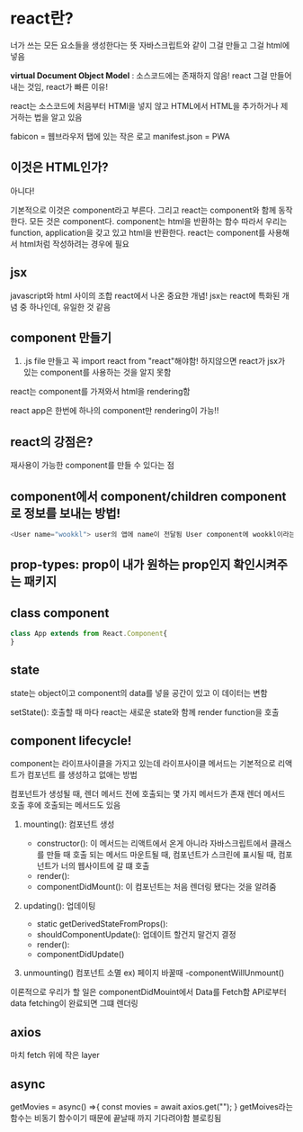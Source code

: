 # react란?

너가 쓰는 모든 요소들을 생성한다는 뜻
자바스크립트와 같이 그걸 만들고 그걸 html에 넣음

**virtual Document Object Model** : 소스코드에는 존재하지 않음! react 그걸 만들어내는 것임, react가 빠른 이유!

react는 소스코드에 처음부터 HTMl을 넣지 않고 HTML에서 HTML을 추가하거나 제거하는 법을 알고 있음

fabicon = 웹브라우저 탭에 있는 작은 로고
manifest.json = PWA

## <App/> 이것은 HTML인가?

아니다!

기본적으로 이것은 component라고 부른다. 그리고 react는 component와 함께 동작한다. 모든 것은 component다.
component는 html을 반환하는 함수 따라서 우리는 function, application을 갖고 있고 html을 반환한다.
react는 component를 사용해서 html처럼 작성하려는 경우에 필요

## jsx

javascript와 html 사이의 조합
react에서 나온 중요한 개념!
jsx는 react에 특화된 개념 중 하나인데, 유일한 것 같음

## component 만들기

1. .js file 만들고 꼭 import react from "react"해야함!
   하지않으면 react가 jsx가 있는 component를 사용하는 것을 알지 못함

react는 component를 가져와서 html을 rendering함

react app은 한번에 하나의 component만 rendering이 가능!!

## react의 강점은?

재사용이 가능한 component를 만들 수 있다는 점

## component에서 component/children component로 정보를 보내는 방법!

```javascript
<User name="wookkl"> user의 앱에 name이 전달됨 User component에 wookkl이라는 value 로 prop name을 전달
```

## prop-types: prop이 내가 원하는 prop인지 확인시켜주는 패키지

## class component

```javascript
class App extends from React.Component{
}
```

## state

state는 object이고 component의 data를 넣을 공간이 있고 이 데이터는 변함

setState(): 호출할 때 마다 react는 새로운 state와 함께 render function을 호출

## component lifecycle!

component는 라이프사이클을 가지고 있는데 라이프사이클 메서드는 기본적으로 리액트가 컴포넌트 를 생성하고 없애는 방법

컴포넌트가 생성될 때, 렌더 메서드 전에 호출되는 몇 가지 메서드가 존재
렌더 메서드 호출 후에 호출되는 메서드도 있음

1. mounting(): 컴포넌트 생성
   - constructor(): 이 메서드는 리액트에서 온게 아니라 자바스크립트에서 클래스를 만들 때 호출 되는 메서드 마운트될 때, 컴포넌트가 스크린에 표시될 때, 컴포넌트가 너의 웹사이트에 갈 떄 호출
   - render():
   - componentDidMount(): 이 컴포넌트는 처음 렌더링 됐다는 것을 알려줌
2. updating(): 업데이팅

   - static getDerivedStateFromProps():
   - shouldComponentUpdate(): 업데이트 할건지 말건지 결정
   - render():
   - componentDidUpdate()

3. unmounting() 컴포넌트 소멸 ex) 페이지 바꿀때
   -componentWillUnmount()

이론적으로 우리가 할 일은 componentDidMouint에서 Data를 Fetch함
API로부터 data fetching이 완료되면 그떄 렌더링

## axios

마치 fetch 위에 작은 layer

## async

getMovies = async() =>{
const movies = await axios.get("");
}
getMoives라는 함수는 비동기 함수이기 때문에 끝날때 까지 기다려야함 블로킹됨
